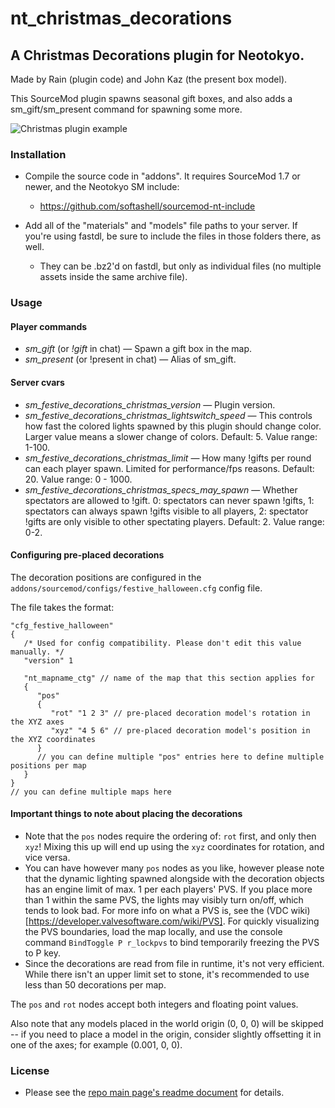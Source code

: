# nt_christmas_decorations

## A Christmas Decorations plugin for Neotokyo.

Made by Rain (plugin code) and John Kaz (the present box model).

This SourceMod plugin spawns seasonal gift boxes, and also adds a sm_gift/sm_present command for spawning some more.

![Christmas plugin example](https://github.com/Rainyan/nt-festive-decorations/raw/master/example_images/xmas.jpg "Christmas plugin example")

### Installation

* Compile the source code in "addons". It requires SourceMod 1.7 or newer, and the Neotokyo SM include:
    * https://github.com/softashell/sourcemod-nt-include

* Add all of the "materials" and "models" file paths to your server. If you're using fastdl, be sure to include the files in those folders there, as well.
    * They can be .bz2'd on fastdl, but only as individual files (no multiple assets inside the same archive file).

### Usage

#### Player commands
* *sm_gift* (or *!gift* in chat) — Spawn a gift box in the map.
* *sm_present* (or !present in chat) — Alias of sm_gift.

#### Server cvars
* *sm_festive_decorations_christmas_version* — Plugin version.
* *sm_festive_decorations_christmas_lightswitch_speed* — This controls how fast the colored lights spawned by this plugin should change color. Larger value means a slower change of colors. Default: 5. Value range: 1-100.
* *sm_festive_decorations_christmas_limit* — How many !gifts per round can each player spawn. Limited for performance/fps reasons. Default: 20. Value range: 0 - 1000.
* *sm_festive_decorations_christmas_specs_may_spawn* — Whether spectators are allowed to !gift. 0: spectators can never spawn !gifts, 1: spectators can always spawn !gifts visible to all players, 2: spectator !gifts are only visible to other spectating players. Default: 2. Value range: 0-2.

#### Configuring pre-placed decorations

The decoration positions are configured in the `addons/sourcemod/configs/festive_halloween.cfg` config file.

The file takes the format:

```kv
"cfg_festive_halloween"
{
   /* Used for config compatibility. Please don't edit this value manually. */
   "version" 1

   "nt_mapname_ctg" // name of the map that this section applies for
   {
      "pos"
      {
         "rot" "1 2 3" // pre-placed decoration model's rotation in the XYZ axes
         "xyz" "4 5 6" // pre-placed decoration model's position in the XYZ coordinates
      }
      // you can define multiple "pos" entries here to define multiple positions per map
   }
}
// you can define multiple maps here
```

#### Important things to note about placing the decorations

* Note that the `pos` nodes require the ordering of: `rot` first, and only then `xyz`! Mixing this up will end up using the `xyz` coordinates for rotation, and vice versa.
* You can have however many `pos` nodes as you like, however please note that the dynamic lighting spawned alongside with the decoration objects has an engine limit of max. 1 per each players' PVS. If you place more than 1 within the same PVS, the lights may visibly turn on/off, which tends to look bad. For more info on what a PVS is, see the (VDC wiki)[https://developer.valvesoftware.com/wiki/PVS]. For quickly visualizing the PVS boundaries, load the map locally, and use the console command `BindToggle P r_lockpvs` to bind temporarily freezing the PVS to P key.
* Since the decorations are read from file in runtime, it's not very efficient. While there isn't an upper limit set to stone, it's recommended to use less than 50 decorations per map.

The `pos` and `rot` nodes accept both integers and floating point values.

Also note that any models placed in the world origin (0, 0, 0) will be skipped -- if you need to place a model in the origin, consider slightly offsetting it in one of the axes; for example (0.001, 0, 0).

### License

* Please see the [repo main page's readme document](https://github.com/Rainyan/nt-festive-decorations) for details.
